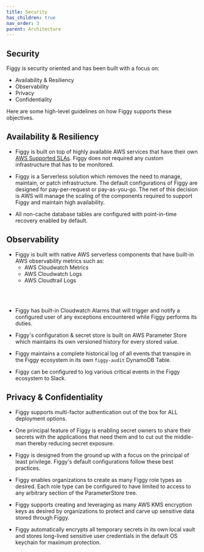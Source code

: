 ```yaml
---
title: Security
has_children: true
nav_order: 3
parent: Architecture
---
```


## Security

Figgy is security oriented and has been built with a focus on:

- Availability & Resiliency
- Observability
- Privacy
- Confidentiality

Here are some high-level guidelines on how Figgy supports these objectives. 

## Availability & Resiliency

- Figgy is built on top of highly available AWS services that have their own [AWS Supported SLAs](https://aws.amazon.com/legal/service-level-agreements/).
Figgy does not required any custom infrastructure that has to be monitored.

- Figgy is a Serverless solution which removes the need to manage, maintain, or patch infrastructure. The default 
configurations of Figgy are designed for pay-per-request or pay-as-you-go. The net of this decision is 
AWS will manage the scaling of the components required to support Figgy and maintain high availability.

- All non-cache database tables are configured with point-in-time recovery enabled by default.

## Observability

- Figgy is built with native AWS serverless components that have built-in AWS observability metrics such as:
    - AWS Cloudwatch Metrics
    - AWS Cloudwatch Logs
    - AWS Cloudtrail Logs
<br/>
<br/>

- Figgy has built-in Cloudwatch Alarms that will trigger and notify a configured user of any exceptions encountered while 
Figgy performs its duties.

- Figgy's configuration & secret store is built on AWS Parameter Store which maintains its own versioned history for every stored value.

- Figgy maintains a complete historical log of all events that transpire in the Figgy ecosystem in its own `figgy-audit` 
DynamoDB Table.

- Figgy can be configured to log various critical events in the Figgy ecosystem to Slack. 

## Privacy & Confidentiality

- Figgy supports multi-factor authentication out of the box for ALL deployment options.

- One principal feature of Figgy is enabling secret owners to share their secrets with the applications that need
them and to cut out the middle-man thereby reducing secret exposure.

- Figgy is designed from the ground up with a focus on the principal of least privilege. Figgy's default configurations 
follow these best practices. 

- Figgy enables organizations to create as many Figgy role types as desired. Each role type can be configured to have 
limited to access to any arbitrary section of the ParameterStore tree.

- Figgy supports creating and leveraging as many AWS KMS encryption keys as desired by organizations to protect and carve 
up sensitive data stored through Figgy.

- Figgy automatically encrypts all temporary secrets in its own local vault and stores long-lived sensitive user 
credentials in the default OS keychain for maximum protection.

